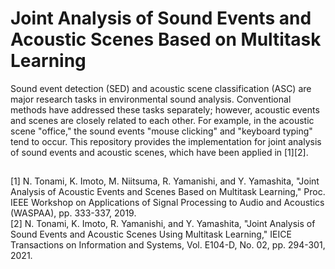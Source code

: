 # Joint Analysis of Sound Events and Acoustic Scenes Based on Multitask Learning
Sound event detection (SED) and acoustic scene classification (ASC) are major research tasks in environmental sound analysis. Conventional methods have addressed these tasks separately; however, acoustic events and scenes are closely related to each other. For example, in the acoustic scene "office," the sound events "mouse clicking" and "keyboard typing" tend to occur. This repository provides the implementation for joint analysis of sound events and acoustic scenes, which have been applied in [1][2].


##

[1] N. Tonami, K. Imoto, M. Niitsuma, R. Yamanishi, and Y. Yamashita, "Joint Analysis of Acoustic Events and Scenes Based on Multitask Learning," Proc. IEEE Workshop on Applications of Signal Processing to Audio and Acoustics (WASPAA), pp. 333-337, 2019.  
[2] N. Tonami, K. Imoto, R. Yamanishi, and Y. Yamashita, "Joint Analysis of Sound Events and Acoustic Scenes Using Multitask Learning," IEICE Transactions on Information and Systems, Vol. E104-D, No. 02, pp. 294-301, 2021.
